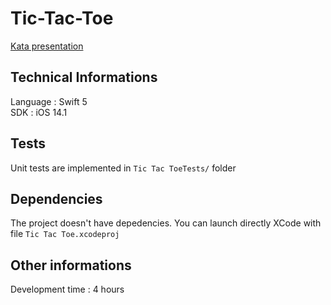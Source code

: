 # Tic-Tac-Toe

[Kata presentation](https://github.com/stephane-genicot/katas/blob/master/TicTacToe.md)

## Technical Informations

Language : Swift 5  
SDK : iOS 14.1

## Tests
Unit tests are implemented in `Tic Tac ToeTests/` folder

## Dependencies
The project doesn't have depedencies. You can launch directly XCode with file `Tic Tac Toe.xcodeproj`

## Other informations
Development time : 4 hours
